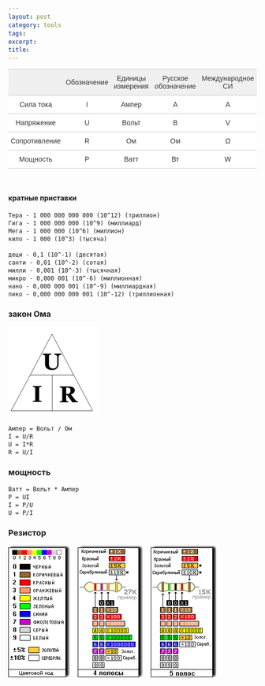 ```yaml
---
layout: post
category: tools
tags: 
excerpt: 
title: 
---
```




<style type="text/css">
.tg  {border-collapse:collapse;border-spacing:0;border-color:#ccc;}
.tg td{font-family:Arial, sans-serif;font-size:14px;padding:10px 5px;border-style:solid;border-width:0px;overflow:hidden;word-break:normal;border-color:#ccc;color:#333;background-color:#fff;border-top-width:1px;border-bottom-width:1px;}
.tg th{font-family:Arial, sans-serif;font-size:14px;font-weight:normal;padding:10px 5px;border-style:solid;border-width:0px;overflow:hidden;word-break:normal;border-color:#ccc;color:#333;background-color:#f0f0f0;border-top-width:1px;border-bottom-width:1px;}
.tg .tg-yw4l{text-align: center;vertical-align:center}
.tg .tg-yw4l-dh{text-align: right;vertical-align:center}
.spoiler-sum{font-size:20px; cursor:pointer;}
</style>
<table class="tg">
  <tr>
    <th class="tg-yw4l"></th>
    <th class="tg-yw4l">Обозначение</th>
    <th class="tg-yw4l">Единицы измерения</th>
    <th class="tg-yw4l">Русское обозначение</th>
    <th class="tg-yw4l">Международное СИ</th>
  </tr>
  <tr>
    <td class="tg-yw4l">Сила тока</td>
    <td class="tg-yw4l">I</td>
    <td class="tg-yw4l">Ампер</td>
    <td class="tg-yw4l">А</td>
    <td class="tg-yw4l">А</td>
  </tr>
  <tr>
    <td class="tg-yw4l">Напряжение</td>
    <td class="tg-yw4l">U</td>
    <td class="tg-yw4l">Вольт</td>
    <td class="tg-yw4l">В</td>
    <td class="tg-yw4l">V</td>
  </tr>
  <tr>
    <td class="tg-yw4l">Сопротивление</td>
    <td class="tg-yw4l">R</td>
    <td class="tg-yw4l">Ом</td>
    <td class="tg-yw4l">Ом</td>
    <td class="tg-yw4l">Ω</td>
  </tr>
  <tr>
    <td class="tg-yw4l">Мощность</td>
    <td class="tg-yw4l">P</td>
    <td class="tg-yw4l">Ватт</td>
    <td class="tg-yw4l">Вт</td>
    <td class="tg-yw4l">W</td>
  </tr>
</table>

<br>

#### кратные приставки 

    Тера - 1 000 000 000 000 (10^12) (триллион)
    Гига - 1 000 000 000 (10^9) (миллиард)
    Мега - 1 000 000 (10^6) (миллион)
    кило - 1 000 (10^3) (тысяча)
    
    деци - 0,1 (10^-1) (десятая)
    санти - 0,01 (10^-2) (сотая)
    милли - 0,001 (10^-3) (тысячная)
    микро - 0,000 001 (10^-6) (миллионная)
    нано - 0,000 000 001 (10^-9) (миллиардная)
    пико - 0,000 000 000 001 (10^-12) (триллионная)


### закон Ома

![закон Ома](/img/om.png)

    Ампер = Вольт / Ом
    I = U/R  
    U = I*R  
    R = U/I  

### мощность

    Ватт = Вольт * Ампер
    P = UI
    I = P/U
    U = P/I

### Резистор

![закон Ома](/img/resistor.gif)



